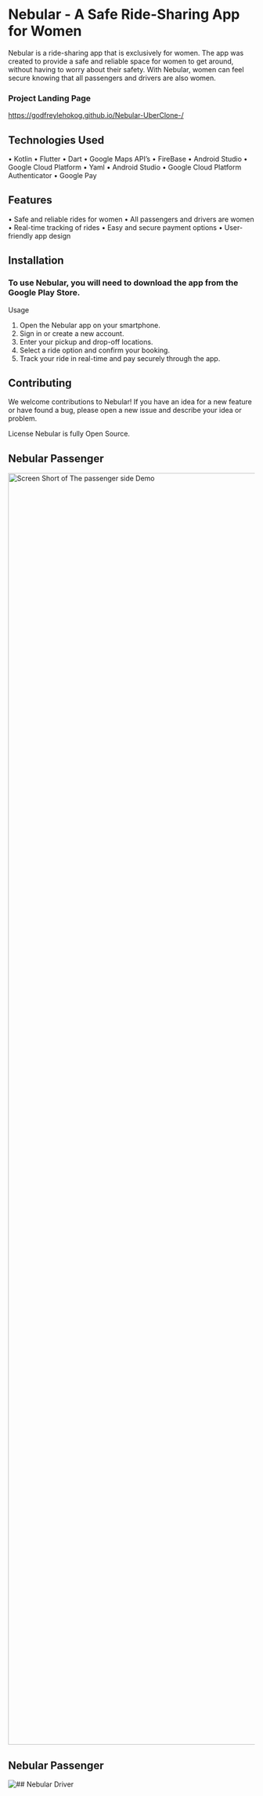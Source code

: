 # Nebular - A Safe Ride-Sharing App for Women
Nebular is a ride-sharing app that is exclusively for women. The app was created to provide a safe and reliable space for women to get around, without having to worry about their safety. With Nebular, women can feel secure knowing that all passengers and drivers are also women.

### Project Landing Page
https://godfreylehokog.github.io/Nebular-UberClone-/


## Technologies Used
•	Kotlin
•	Flutter
•	Dart
•	Google Maps API’s
•	FireBase
•	Android Studio
•	Google Cloud Platform
•	Yaml
•	Android Studio
•	Google Cloud Platform Authenticator
•	Google Pay


## Features
•	Safe and reliable rides for women
•	All passengers and drivers are women
•	Real-time tracking of rides
•	Easy and secure payment options
•	User-friendly app design


## Installation
### To use Nebular, you will need to download the app from the Google Play Store.
Usage
1.	Open the Nebular app on your smartphone.
2.	Sign in or create a new account.
3.	Enter your pickup and drop-off locations.
4.	Select a ride option and confirm your booking.
5.	Track your ride in real-time and pay securely through the app.


## Contributing
We welcome contributions to Nebular! If you have an idea for a new feature or have found a bug, please open a new issue and describe your idea or problem.


License
Nebular is fully Open Source.

## Nebular Passenger

<img src="/images/Nebular%20Passenger.png" alt="Screen Short of The passenger side Demo" style="height: 2592px; width: 1463px;"/>



## Nebular Passenger

![## Nebular Driver](/images/Nebular%20Passenger.png "Screen Short of The Driver side Demo")